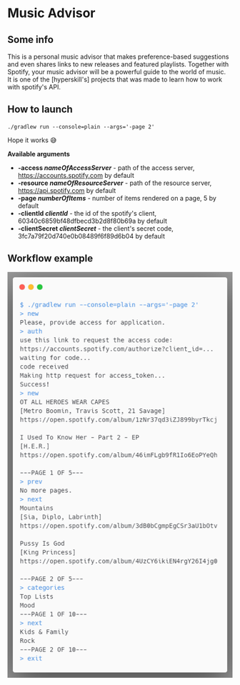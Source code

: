 # Music Advisor

## Some info 

This is a personal music advisor that makes preference-based suggestions and even shares links to new releases and featured playlists. Together with Spotify, your music advisor will be a powerful guide to the world of music.\
It is one of the [hyperskill's] projects that was made to learn how to work with spotify's API.

## How to launch

```shell script
./gradlew run --console=plain --args='-page 2'
```
Hope it works 😅

**Available arguments**

- **-access *nameOfAccessServer*** - path of the access server, https://accounts.spotify.com by default
- **-resource *nameOfResourceServer*** - path of the resource server, https://api.spotify.com by default
- **-page *numberOfItems*** - number of items rendered on a page, 5 by default
- **-clientId *clientId*** - the id of the spotify's client, 60340c6859bf48dfbecd3b2d8f80b69a by default
- **-clientSecret *clientSecret*** - the client's secret code, 3fc7a79f20d740e0b08489f6f89d6b04 by default

## Workflow example

![screenshot](images/screen.png)

[hyperskill.org]: https://hyperskill.org/
